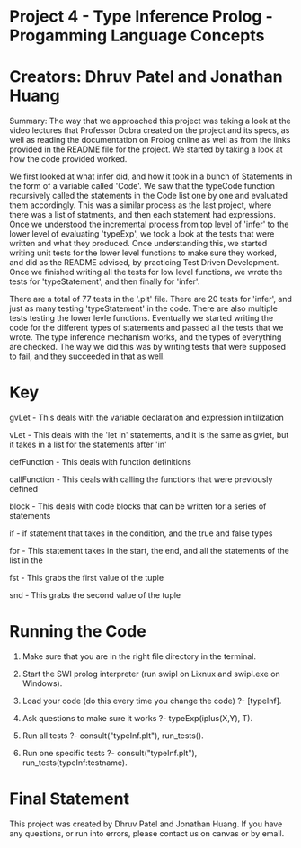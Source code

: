 # Project 4 - Type Inference Prolog - Progamming Language Concepts

# Creators: Dhruv Patel and Jonathan Huang

Summary: The way that we approached this project was taking a look at the video lectures that Professor Dobra created on the project and its specs, as well as reading the documentation on Prolog online as well as from the links provided in the README file for the project. We started by taking a look at how the code provided worked.

We first looked at what infer did, and how it took in a bunch of Statements in the form of a variable called 'Code'. We saw that the typeCode function recursively called the statements in the Code list one by one and evaluated them accordingly. This was a similar process as the last project, where there was a list of statments, and then each statement had expressions. Once we understood the incremental process from top level of 'infer' to the lower level of evaluating 'typeExp', we took a look at the tests that were written and what they produced. Once understanding this, we started writing unit tests for the lower level functions to make sure they worked, and did as the README advised, by practicing Test Driven Development. Once we finished writing all the tests for low level functions, we wrote the tests for 'typeStatement', and then finally for 'infer'.

There are a total of 77 tests in the '.plt' file. There are 20 tests for 'infer', and just as many testing 'typeStatement' in the code. There are also multiple tests testing the lower levle functions. Eventually we started writing the code for the different types of statements and passed all the tests that we wrote. The type inference mechanism works, and the types of everything are checked. The way we did this was by writing tests that were supposed to fail, and they succeeded in that as well.

# Key
<!-- All of these functions are part of the 'typeStatement' function -->
gvLet - This deals with the variable declaration and expression initilization

vLet - This deals with the 'let in' statements, and it is the same as gvlet, but it takes in a list for the statements after 'in'

defFunction - This deals with function definitions

callFunction - This deals with calling the functions that were previously defined

block - This deals with code blocks that can be written for a series of statements

if - if statement that takes in the condition, and the true and false types

for - This statement takes in the start, the end, and all the statements of the list in the 

fst - This grabs the first value of the tuple

snd - This grabs the second value of the tuple

<!-- Further descriptions of these functions and what they do is commented in the source code -->

# Running the Code
1. Make sure that you are in the right file directory in the terminal.

2. Start the SWI prolog interpreter (run swipl on Lixnux and swipl.exe on Windows).

3. Load your code (do this every time you change the code)
?- [typeInf].

4. Ask questions to make sure it works
?- typeExp(iplus(X,Y), T).

5. Run all tests
?- consult("typeInf.plt"), run_tests().
<!-- NOTE - If this command yields two warnings regarding the 'plunit_typeInf:gvar/2.', the tests should still run, but if you run this command again, it will come out cleanly. When trying to fix that warning, the program says that there is no file to load. Sometimes this warning appears, and sometimes it doesn't. It is very wierd, but each individual test case works. we tested them as a whole and one at a time as we wrote code to pass them -->

6. Run one specific tests
?- consult("typeInf.plt"), run_tests(typeInf:testname).

# Final Statement
This project was created by Dhruv Patel and Jonathan Huang. If you have any questions, or run into errors, please contact us on canvas or by email.